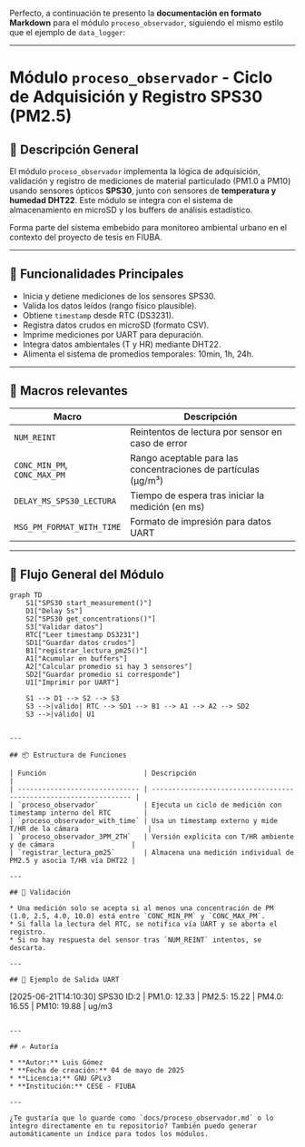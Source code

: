 Perfecto, a continuación te presento la **documentación en formato Markdown** para el módulo `proceso_observador`, siguiendo el mismo estilo que el ejemplo de `data_logger`:

---

# Módulo `proceso_observador` - Ciclo de Adquisición y Registro SPS30 (PM2.5)

## 📌 Descripción General

El módulo `proceso_observador` implementa la lógica de adquisición, validación y registro de mediciones de material particulado (PM1.0 a PM10) usando sensores ópticos **SPS30**, junto con sensores de **temperatura y humedad DHT22**. Este módulo se integra con el sistema de almacenamiento en microSD y los buffers de análisis estadístico.

Forma parte del sistema embebido para monitoreo ambiental urbano en el contexto del proyecto de tesis en FIUBA.

---

## 🧭 Funcionalidades Principales

* Inicia y detiene mediciones de los sensores SPS30.
* Valida los datos leídos (rango físico plausible).
* Obtiene `timestamp` desde RTC (DS3231).
* Registra datos crudos en microSD (formato CSV).
* Imprime mediciones por UART para depuración.
* Integra datos ambientales (T y HR) mediante DHT22.
* Alimenta el sistema de promedios temporales: 10min, 1h, 24h.

---

## 🧩 Macros relevantes

| Macro                        | Descripción                                                    |
| ---------------------------- | -------------------------------------------------------------- |
| `NUM_REINT`                  | Reintentos de lectura por sensor en caso de error              |
| `CONC_MIN_PM`, `CONC_MAX_PM` | Rango aceptable para las concentraciones de partículas (µg/m³) |
| `DELAY_MS_SPS30_LECTURA`     | Tiempo de espera tras iniciar la medición (en ms)              |
| `MSG_PM_FORMAT_WITH_TIME`    | Formato de impresión para datos UART                           |

---

## 🔁 Flujo General del Módulo

```mermaid
graph TD
    S1["SPS30 start_measurement()"]
    D1["Delay 5s"]
    S2["SPS30 get_concentrations()"]
    S3["Validar datos"]
    RTC["Leer timestamp DS3231"]
    SD1["Guardar datos crudos"]
    B1["registrar_lectura_pm25()"]
    A1["Acumular en buffers"]
    A2["Calcular promedio si hay 3 sensores"]
    SD2["Guardar promedio si corresponde"]
    U1["Imprimir por UART"]

    S1 --> D1 --> S2 --> S3
    S3 -->|válido| RTC --> SD1 --> B1 --> A1 --> A2 --> SD2
    S3 -->|válido| U1


---

## 📦 Estructura de Funciones

| Función                        | Descripción                                                       |
| ------------------------------ | ----------------------------------------------------------------- |
| `proceso_observador`           | Ejecuta un ciclo de medición con timestamp interno del RTC        |
| `proceso_observador_with_time` | Usa un timestamp externo y mide T/HR de la cámara                 |
| `proceso_observador_3PM_2TH`   | Versión explícita con T/HR ambiente y de cámara                   |
| `registrar_lectura_pm25`       | Almacena una medición individual de PM2.5 y asocia T/HR vía DHT22 |

---

## 🧪 Validación

* Una medición solo se acepta si al menos una concentración de PM (1.0, 2.5, 4.0, 10.0) está entre `CONC_MIN_PM` y `CONC_MAX_PM`.
* Si falla la lectura del RTC, se notifica vía UART y se aborta el registro.
* Si no hay respuesta del sensor tras `NUM_REINT` intentos, se descarta.

---

## 📝 Ejemplo de Salida UART

```
[2025-06-21T14:10:30] SPS30 ID:2 | PM1.0: 12.33 | PM2.5: 15.22 | PM4.0: 16.55 | PM10: 19.88 | ug/m3
```

---

## ✍️ Autoría

* **Autor:** Luis Gómez
* **Fecha de creación:** 04 de mayo de 2025
* **Licencia:** GNU GPLv3
* **Institución:** CESE - FIUBA

---

¿Te gustaría que lo guarde como `docs/proceso_observador.md` o lo integro directamente en tu repositorio? También puedo generar automáticamente un índice para todos los módulos.
